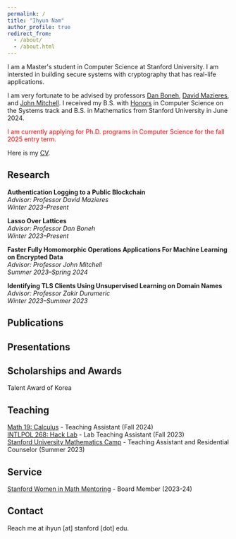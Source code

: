 ```yaml
---
permalink: /
title: "Ihyun Nam"
author_profile: true
redirect_from: 
  - /about/
  - /about.html
---
```


I am a Master's student in Computer Science at Stanford University. I am intersted in building secure systems with cryptography that has real-life applications.

I am very fortunate to be advised by professors [Dan Boneh](https://crypto.stanford.edu/~dabo/), [David Mazieres](https://www.scs.stanford.edu/~dm/), and [John Mitchell](https://theory.stanford.edu/people/jcm/). I received my B.S. with [Honors](/files/honors.pdf) in Computer Science on the Systems track and B.S. in Mathematics from Stanford University in June 2024.

<span style="color: red;">I am currently applying for Ph.D. programs in Computer Science for the fall 2025 entry term.</span>

Here is my [CV](/files/cv.pdf).

Research
------
**Authentication Logging to a Public Blockchain**
<br>_Advisor: Professor David Mazieres_
<br>_Winter 2023–Present_

**Lasso Over Lattices**
<br>_Advisor: Professor Dan Boneh_
<br>_Winter 2023–Present_

**Faster Fully Homomorphic Operations Applications For Machine Learning on Encrypted Data**
<br>_Advisor: Professor John Mitchell_
<br>_Summer 2023–Spring 2024_

**Identifying TLS Clients Using Unsupervised Learning on Domain Names**
<br>_Advisor: Professor Zakir Durumeric_
<br>_Winter 2023–Summer 2023_


Publications
------



Presentations
------


Scholarships and Awards
------
Talent Award of Korea

Teaching
------
[Math 19: Calculus](https://explorecourses.stanford.edu/search?q=MATH19) - Teaching Assistant (Fall 2024)
<br>[INTLPOL 268: Hack Lab](https://explorecourses.stanford.edu/search?view=catalog&filter-coursestatus-Active=on&page=0&catalog=&q=INTLPOL%20268%3A%20Hack%20Lab%3A%20Introduction%20to%20Cybersecurity&collapse=) - Lab Teaching Assistant (Fall 2023)
<br>[Stanford University Mathematics Camp](https://sumac.spcs.stanford.edu/) - Teaching Assistant and Residential Counselor (Summer 2023)

Service
------
[Stanford Women in Math Mentoring](https://swimm.stanford.edu/) - Board Member (2023-24)

Contact
------
Reach me at ihyun [at] stanford [dot] edu.
